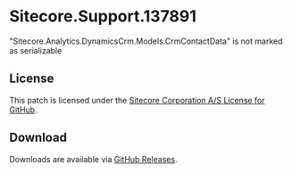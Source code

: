 # Sitecore.Support.137891
&quot;Sitecore.Analytics.DynamicsCrm.Models.CrmContactData&quot; is not marked as serializable

## License  
This patch is licensed under the [Sitecore Corporation A/S License for GitHub](https://github.com/sitecoresupport/Sitecore.Support.137891/blob/master/LICENSE).  

## Download  
Downloads are available via [GitHub Releases](https://github.com/sitecoresupport/Sitecore.Support.137891/releases).  
